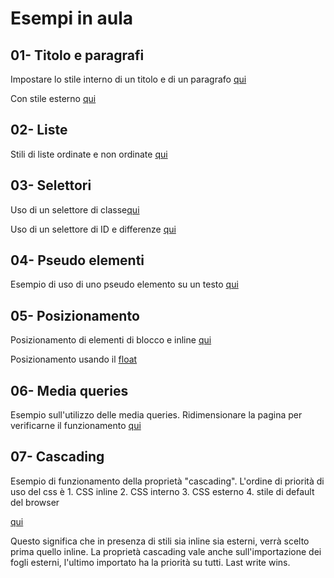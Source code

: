  Esempi in aula
 =======

 
01- Titolo e paragrafi
 -----------
 
Impostare lo stile interno di un titolo e di un paragrafo [qui](https://github.com/SaraBonfitto/PWEB_23_24/blob/main/02_CSS/lezione/esempi_in_aula/01/titolo_e_paragrafo.html)

Con stile esterno [qui](https://github.com/SaraBonfitto/PWEB_23_24/blob/main/02_CSS/lezione/esempi_in_aula/01/stili_esterni)

02- Liste
 -----------
Stili di liste ordinate e non ordinate [qui](https://github.com/SaraBonfitto/PWEB_23_24/blob/main/02_CSS/lezione/esempi_in_aula/02/02_liste.html)

03- Selettori
 -----------
 Uso di un selettore di classe[qui](https://github.com/SaraBonfitto/PWEB_23_24/blob/main/02_CSS/lezione/esempi_in_aula/03/03.html)

 Uso di un selettore di ID e differenze [qui](https://github.com/SaraBonfitto/PWEB_23_24/blob/main/02_CSS/lezione/esempi_in_aula/03/03_bis.html)

 
04- Pseudo elementi
 -----------
 
Esempio di uso di uno pseudo elemento su un testo [qui](https://github.com/SaraBonfitto/PWEB_23_24/blob/main/02_CSS/lezione/esempi_in_aula/04/index.html)
 
 
05- Posizionamento
 -----------
 
 Posizionamento di elementi di blocco e inline [qui](https://github.com/SaraBonfitto/PWEB_23_24/blob/main/02_CSS/lezione/esempi_in_aula/05/paginaStile.html)
 
 Posizionamento usando il [float](https://github.com/SaraBonfitto/PWEB_23_24/blob/main/02_CSS/lezione/esempi_in_aula/05/float.html)


06- Media queries
 -----------
 Esempio sull'utilizzo delle media queries. Ridimensionare la pagina per verificarne il funzionamento 
 [qui](https://github.com/SaraBonfitto/PWEB_23_24/blob/main/02_CSS/lezione/esempi_in_aula/06/prova_css.html)
 
 
07- Cascading
 -----------
 Esempio di funzionamento della proprietà "cascading". L'ordine di priorità di uso del css è
	1. CSS inline
	2. CSS interno
	3. CSS esterno
	4. stile di default del browser

 [qui](https://github.com/SaraBonfitto/PWEB_23_24/blob/main/02_CSS/lezione/esempi_in_aula/07/prova_css.html)

 Questo significa che in presenza di stili sia inline sia esterni, verrà scelto prima quello inline.
 La proprietà cascading vale anche sull'importazione dei fogli esterni, l'ultimo importato ha la priorità su tutti.
 Last write wins.
 
 


